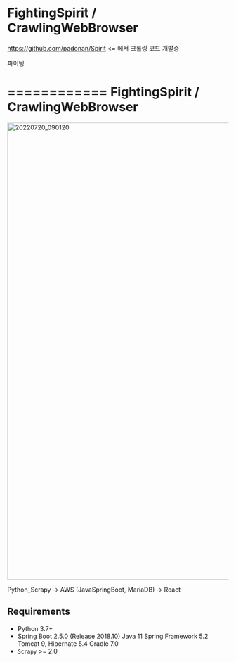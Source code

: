 # FightingSpirit / CrawlingWebBrowser


https://github.com/padonan/Spirit <= 에서 크롤링 코드 개발중


파이팅


============
FightingSpirit / CrawlingWebBrowser
============

<img width="1039" alt="20220720_090120" src="https://user-images.githubusercontent.com/98295182/179867963-1e616a51-7597-4d49-94e6-73542297b493.png">


Python_Scrapy -> AWS (JavaSpringBoot, MariaDB) -> React 


Requirements
------------

* Python 3.7+
* Spring Boot 2.5.0 (Release 2018.10)
Java 11
Spring Framework 5.2
Tomcat 9, Hibernate 5.4
Gradle 7.0
* ``Scrapy`` >=  2.0

